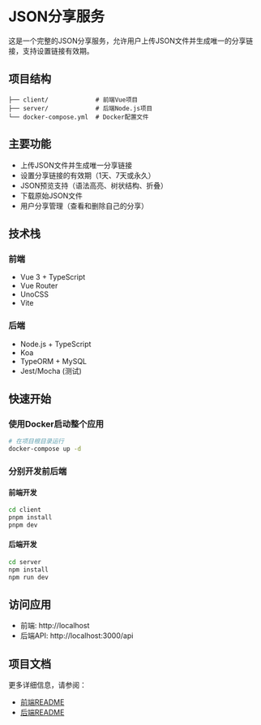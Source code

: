
# JSON分享服务

这是一个完整的JSON分享服务，允许用户上传JSON文件并生成唯一的分享链接，支持设置链接有效期。

## 项目结构

```
├── client/             # 前端Vue项目
├── server/             # 后端Node.js项目
└── docker-compose.yml  # Docker配置文件
```

## 主要功能

- 上传JSON文件并生成唯一分享链接
- 设置分享链接的有效期（1天、7天或永久）
- JSON预览支持（语法高亮、树状结构、折叠）
- 下载原始JSON文件
- 用户分享管理（查看和删除自己的分享）

## 技术栈

### 前端
- Vue 3 + TypeScript
- Vue Router
- UnoCSS
- Vite

### 后端
- Node.js + TypeScript
- Koa
- TypeORM + MySQL
- Jest/Mocha (测试)

## 快速开始

### 使用Docker启动整个应用

```bash
# 在项目根目录运行
docker-compose up -d
```

### 分别开发前后端

#### 前端开发

```bash
cd client
pnpm install
pnpm dev
```

#### 后端开发

```bash
cd server
npm install
npm run dev
```

## 访问应用

- 前端: http://localhost
- 后端API: http://localhost:3000/api

## 项目文档

更多详细信息，请参阅：
- [前端README](./client/README.md)
- [后端README](./server/README.md)